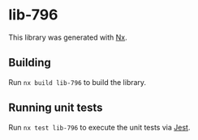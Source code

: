 # lib-796

This library was generated with [Nx](https://nx.dev).

## Building

Run `nx build lib-796` to build the library.

## Running unit tests

Run `nx test lib-796` to execute the unit tests via [Jest](https://jestjs.io).
